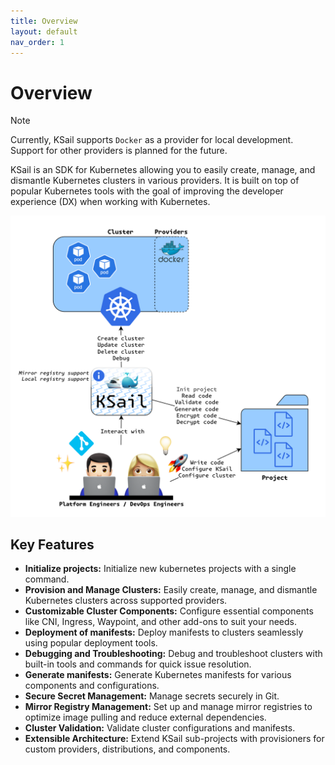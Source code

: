 ```yaml
---
title: Overview
layout: default
nav_order: 1
---
```


# Overview

> [!NOTE]
> Currently, KSail supports `Docker` as a provider for local development. Support for other providers is planned for the future.

KSail is an SDK for Kubernetes allowing you to easily create, manage, and dismantle Kubernetes clusters in various providers. It is built on top of popular Kubernetes tools with the goal of improving the developer experience (DX) when working with Kubernetes.

![KSail Architecture](../images/architecture.drawio.png)

## Key Features

- **Initialize projects:** Initialize new kubernetes projects with a single command.
- **Provision and Manage Clusters:**  Easily create, manage, and dismantle Kubernetes clusters across supported providers.
- **Customizable Cluster Components:** Configure essential components like CNI, Ingress, Waypoint, and other add-ons to suit your needs.
- **Deployment of manifests:** Deploy manifests to clusters seamlessly using popular deployment tools.
- **Debugging and Troubleshooting:** Debug and troubleshoot clusters with built-in tools and commands for quick issue resolution.
- **Generate manifests:** Generate Kubernetes manifests for various components and configurations.
- **Secure Secret Management:** Manage secrets securely in Git.
- **Mirror Registry Management:** Set up and manage mirror registries to optimize image pulling and reduce external dependencies.
- **Cluster Validation:** Validate cluster configurations and manifests.
- **Extensible Architecture:** Extend KSail sub-projects with provisioners for custom providers, distributions, and components.
